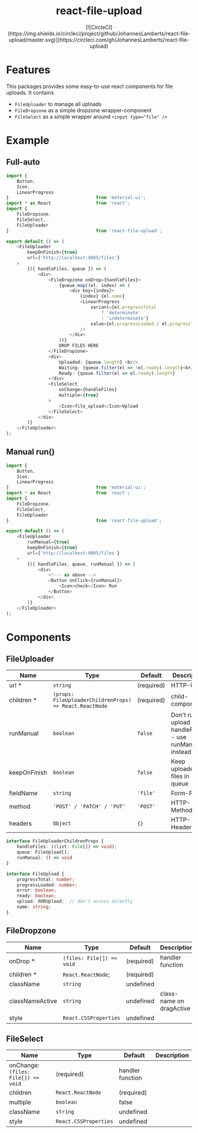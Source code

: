 <h1 align="center">react-file-upload</h1>

<div align="center">
[![CircleCI](https://img.shields.io/circleci/project/github/JohannesLamberts/react-file-upload/master.svg)](https://circleci.com/gh/JohannesLamberts/react-file-upload)
</div>

# Features
This packages provides some easy-to-use react components for file uploads.
It contains
- `FileUploader` to manage all uploads 
- `FileDropzone` as a simple dropzone wrapper-component
- `FileSelect` as a simple wrapper around `<input type="file" />` 

# Example

## Full-auto
```typescript jsx
import {
    Button,
    Icon,
    LinearProgress
}                                 from 'material-ui';
import * as React                 from 'react';
import {
    FileDropzone,
    FileSelect,
    FileUploader
}                                 from 'react-file-upload';

export default () => (
    <FileUploader
        keepOnFinish={true}
        url={'http://localhost:4005/files'}
    >
        {({ handleFiles, queue }) => (
            <div>
                <FileDropzone onDrop={handleFiles}>
                    {queue.map((el, index) => (
                        <div key={index}>
                            {index} {el.name}
                            <LinearProgress
                                variant={el.progressTotal
                                    ? 'determinate'
                                    : 'indeterminate'}
                                value={el.progressLoaded / el.progressTotal * 100}
                            />
                        </div>
                    ))}
                    DROP FILES HERE
                </FileDropzone>
                <div>
                    Uploaded: {queue.length} <br/>
                    Waiting: {queue.filter(el => !el.ready).length}<br/>
                    Ready: {queue.filter(el => el.ready).length}
                </div>
                <FileSelect
                    onChange={handleFiles}
                    multiple={true}
                >
                    <Icon>file_upload</Icon>Upload
                </FileSelect>
            </div>
        )}
    </FileUploader>
);
```

## Manual run()

```typescript jsx
import {
    Button,
    Icon,
    LinearProgress
}                                 from 'material-ui';
import * as React                 from 'react';
import {
    FileDropzone,
    FileSelect,
    FileUploader
}                                 from 'react-file-upload';

export default () => (
    <FileUploader
        runManual={true}
        keepOnFinish={true}
        url={'http://localhost:4005/files'}
    >
        {({ handleFiles, queue, runManual }) => (
            <div>
                <!--- as above -->
                <Button onClick={runManual}>
                    <Icon>check</Icon> Run
                </Button>
            </div>
        )}
    </FileUploader>
);
```

# Components
## FileUploader
|Name|Type|Default|Description|
|---|---|---|---|
| url * | `string` | (required) |  HTTP-URL
| children * | `(props: FileUploaderChildrenProps) => React.ReactNode` | (required) | child-component 
| runManual | `boolean` | `false` | Don't run upload on handleFiles() - use runManual instead
| keepOnFinish | `boolean` | `false` | Keep uploaded files in queue
| fieldName | `string` | `'file'` | Form-Field
| method | `'POST' / 'PATCH' / 'PUT'` | `'POST'`| HTTP-Method
| headers | `Object` | `{}` | HTTP-Headers

```typescript
interface FileUploaderChildrenProps {
    handleFiles: ((list: File[]) => void);
    queue: FileUpload[];
    runManual: () => void
}
```
```typescript
interface FileUpload {
    progressTotal: number;
    progressLoaded: number;
    error: boolean;
    ready: boolean;
    upload: XHRUpload;  // don't access directly
    name: string;
}
```

## FileDropzone
|Name|Type|Default|Description|
|---|---|---|---|
| onDrop * | `(files: File[]) => void` | (required) | handler function
| children * | `React.ReactNode`; | (required)
| className | `string` | undefined | 
| classNameActive | `string` | undefined | class-name on dragActive
| style | `React.CSSProperties` | undefined |

## FileSelect
|Name|Type|Default|Description|
|---|---|---|---|
| onChange: `(files: File[]) => void` | (required) | handler function
| children | `React.ReactNode` | (required)
| multiple | `boolean` | false
| className | `string` | undefined | 
| style | `React.CSSProperties` | undefined |
